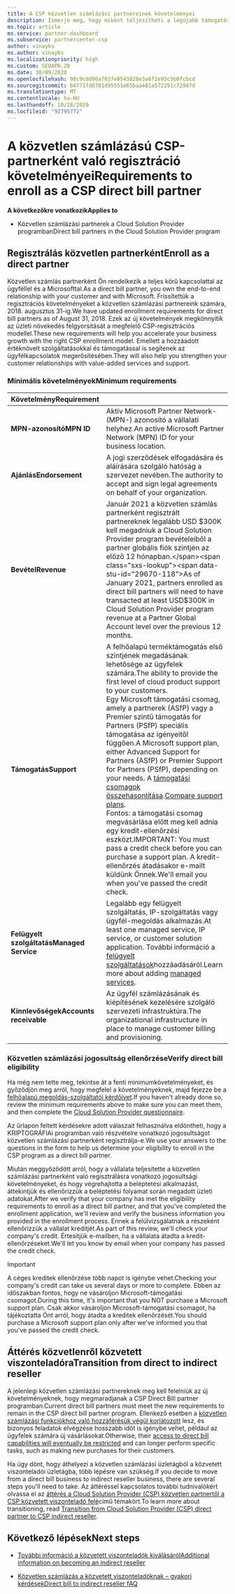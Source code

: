 ```yaml
---
title: A CSP közvetlen számlázási partnereinek követelményei
description: Ismerje meg, hogy miként teljesítheti a legújabb támogatási és szolgáltatási követelményeket, hogy az Microsoft Cloud Solution Provider (CSP) program közvetlen számlázási partnere legyen.
ms.topic: article
ms.service: partner-dashboard
ms.subservice: partnercenter-csp
author: vinayks
ms.author: vinayks
ms.localizationpriority: high
ms.custom: SEOAPR.20
ms.date: 10/09/2020
ms.openlocfilehash: 98c9cdd96af037e8543828e3a6f2e93c5b0fcbcd
ms.sourcegitcommit: b4771fd0781d95551e65baa481a572291c729d7d
ms.translationtype: MT
ms.contentlocale: hu-HU
ms.lasthandoff: 10/28/2020
ms.locfileid: "92795772"
---
```

# <a name="requirements-to-enroll-as-a-csp-direct-bill-partner"></a><span data-ttu-id="29670-103">A közvetlen számlázású CSP-partnerként való regisztráció követelményei</span><span class="sxs-lookup"><span data-stu-id="29670-103">Requirements to enroll as a CSP direct bill partner</span></span>

<span data-ttu-id="29670-104">**A következőkre vonatkozik**</span><span class="sxs-lookup"><span data-stu-id="29670-104">**Applies to**</span></span>

- <span data-ttu-id="29670-105">Közvetlen számlázási partnerek a Cloud Solution Provider programban</span><span class="sxs-lookup"><span data-stu-id="29670-105">Direct bill partners in the Cloud Solution Provider program</span></span>

## <a name="enroll-as-a-direct-partner"></a><span data-ttu-id="29670-106">Regisztrálás közvetlen partnerként</span><span class="sxs-lookup"><span data-stu-id="29670-106">Enroll as a direct partner</span></span>

<span data-ttu-id="29670-107">Közvetlen számlás partnerként Ön rendelkezik a teljes körű kapcsolattal az ügyféllel és a Microsofttal.</span><span class="sxs-lookup"><span data-stu-id="29670-107">As a direct bill partner, you own the end-to-end relationship with your customer and with Microsoft.</span></span> <span data-ttu-id="29670-108">Frissítettük a regisztrációs követelményeket a közvetlen számlázási partnereink számára, 2018. augusztus 31-ig.</span><span class="sxs-lookup"><span data-stu-id="29670-108">We have updated enrollment requirements for direct bill partners as of August 31, 2018.</span></span> <span data-ttu-id="29670-109">Ezek az új követelmények megkönnyítik az üzleti növekedés felgyorsítását a megfelelő CSP-regisztrációs modellel.</span><span class="sxs-lookup"><span data-stu-id="29670-109">These new requirements will help you accelerate your business growth with the right CSP enrollment model.</span></span> <span data-ttu-id="29670-110">Emellett a hozzáadott értéknövelt szolgáltatásokkal és támogatással is segítenek az ügyfélkapcsolatok megerősítésében.</span><span class="sxs-lookup"><span data-stu-id="29670-110">They will also help you strengthen your customer relationships with value-added services and support.</span></span>

### <a name="minimum-requirements"></a><span data-ttu-id="29670-111">Minimális követelmények</span><span class="sxs-lookup"><span data-stu-id="29670-111">Minimum requirements</span></span>

|<span data-ttu-id="29670-112">**Követelmény**</span><span class="sxs-lookup"><span data-stu-id="29670-112">**Requirement**</span></span>|                             |
|--------------------------------|--------------------------------------------------------------|
|<span data-ttu-id="29670-113">**MPN-azonosító**</span><span class="sxs-lookup"><span data-stu-id="29670-113">**MPN ID**</span></span>   |<span data-ttu-id="29670-114">Aktív Microsoft Partner Network-(MPN-) azonosító a vállalati helyhez.</span><span class="sxs-lookup"><span data-stu-id="29670-114">An active Microsoft Partner Network (MPN) ID for your business location.</span></span>    |
|<span data-ttu-id="29670-115">**Ajánlás**</span><span class="sxs-lookup"><span data-stu-id="29670-115">**Endorsement**</span></span>   |<span data-ttu-id="29670-116">A jogi szerződések elfogadására és aláírására szolgáló hatóság a szervezet nevében.</span><span class="sxs-lookup"><span data-stu-id="29670-116">The authority to accept and sign legal agreements on behalf of your organization.</span></span>|
|<span data-ttu-id="29670-117">**Bevétel**</span><span class="sxs-lookup"><span data-stu-id="29670-117">**Revenue**</span></span>|<span data-ttu-id="29670-118">Január 2021 a közvetlen számlás partnerként regisztrált partnereknek legalább USD $300K kell megadniuk a Cloud Solution Provider program bevételeiből a partner globális fiók szintjén az előző 12 hónapban.</span><span class="sxs-lookup"><span data-stu-id="29670-118">As of January 2021, partners enrolled as direct bill partners will need to have transacted at least USD$300K in Cloud Solution Provider program revenue at a Partner Global Account level over the previous 12 months.</span></span>| 
|<span data-ttu-id="29670-119">**Támogatás**</span><span class="sxs-lookup"><span data-stu-id="29670-119">**Support**</span></span>   |<span data-ttu-id="29670-120">A felhőalapú terméktámogatás első szintjének megadásának lehetősége az ügyfelek számára.</span><span class="sxs-lookup"><span data-stu-id="29670-120">The ability to provide the first level of cloud product support to your customers.</span></span> <br/><span data-ttu-id="29670-121">Egy Microsoft támogatási csomag, amely a partnerek (ASfP) vagy a Premier szintű támogatás for Partners (PSfP) speciális támogatása az igényeitől függően.</span><span class="sxs-lookup"><span data-stu-id="29670-121">A Microsoft support plan, either Advanced Support for Partners (ASfP) or Premier Support for Partners (PSfP), depending on your needs.</span></span> <span data-ttu-id="29670-122">A [támogatási csomagok összehasonlítása](https://partner.microsoft.com/support/partnersupport).</span><span class="sxs-lookup"><span data-stu-id="29670-122">[Compare support plans](https://partner.microsoft.com/support/partnersupport).</span></span><br/> <span data-ttu-id="29670-123">Fontos: a támogatási csomag megvásárlása előtt meg kell adnia egy kredit-ellenőrzési eszközt.</span><span class="sxs-lookup"><span data-stu-id="29670-123">IMPORTANT: You must pass a credit check before you can purchase a support plan.</span></span> <span data-ttu-id="29670-124">A kredit-ellenőrzés átadásakor e-mailt küldünk Önnek.</span><span class="sxs-lookup"><span data-stu-id="29670-124">We'll email you when you've passed the credit check.</span></span> |
|<span data-ttu-id="29670-125">**Felügyelt szolgáltatás**</span><span class="sxs-lookup"><span data-stu-id="29670-125">**Managed Service**</span></span>   |<span data-ttu-id="29670-126">Legalább egy felügyelt szolgáltatás, IP-szolgáltatás vagy ügyfél-megoldás alkalmazás.</span><span class="sxs-lookup"><span data-stu-id="29670-126">At least one managed service, IP service, or customer solution application.</span></span> <span data-ttu-id="29670-127">További információ a [felügyelt szolgáltatások](https://partner.microsoft.com/business-opportunities/managed-services-provider)hozzáadásáról.</span><span class="sxs-lookup"><span data-stu-id="29670-127">Learn more about adding [managed services](https://partner.microsoft.com/business-opportunities/managed-services-provider).</span></span>|
|<span data-ttu-id="29670-128">**Kinnlevőségek**</span><span class="sxs-lookup"><span data-stu-id="29670-128">**Accounts receivable**</span></span> |<span data-ttu-id="29670-129">Az ügyfél számlázásának és kiépítésének kezelésére szolgáló szervezeti infrastruktúra.</span><span class="sxs-lookup"><span data-stu-id="29670-129">The organizational infrastructure in place to manage customer billing and provisioning.</span></span>|

### <a name="verify-direct-bill-eligibility"></a><span data-ttu-id="29670-130">Közvetlen számlázási jogosultság ellenőrzése</span><span class="sxs-lookup"><span data-stu-id="29670-130">Verify direct bill eligibility</span></span>

<span data-ttu-id="29670-131">Ha még nem tette meg, tekintse át a fenti minimumkövetelményeket, és győződjön meg arról, hogy megfelel a követelményeknek, majd fejezze be a [felhőalapú megoldás-szolgáltatói kérdőívet](https://partner.microsoft.com/cloud-solution-provider/assessment).</span><span class="sxs-lookup"><span data-stu-id="29670-131">If you haven't already done so, review the minimum requirements above to make sure you can meet them, and then complete the [Cloud Solution Provider questionnaire](https://partner.microsoft.com/cloud-solution-provider/assessment).</span></span>

<span data-ttu-id="29670-132">Az űrlapon feltett kérdésekre adott válaszait felhasználva eldöntheti, hogy a KRIPTOGRÁFIAi programban való részvételre vonatkozó jogosultságot közvetlen számlázási partnerként regisztrálja-e.</span><span class="sxs-lookup"><span data-stu-id="29670-132">We use your answers to the questions in the form to help us determine your eligibility to enroll in the CSP program as a direct bill partner.</span></span>

<span data-ttu-id="29670-133">Miután meggyőződött arról, hogy a vállalata teljesítette a közvetlen számlázási partnerként való regisztrálásra vonatkozó jogosultsági követelményeket, és hogy végrehajtotta a beléptetési alkalmazást, áttekintjük és ellenőrizzük a beléptetési folyamat során megadott üzleti adatokat.</span><span class="sxs-lookup"><span data-stu-id="29670-133">After we verify that your company has met the eligibility requirements to enroll as a direct bill partner, and that you've completed the enrollment application, we'll review and verify the business information you provided in the enrollment process.</span></span> <span data-ttu-id="29670-134">Ennek a felülvizsgálatnak a részeként ellenőrizzük a vállalat kreditjét.</span><span class="sxs-lookup"><span data-stu-id="29670-134">As part of this review, we'll check your company's credit.</span></span> <span data-ttu-id="29670-135">Értesítjük e-mailben, ha a vállalata átadta a kredit-ellenőrzéseket.</span><span class="sxs-lookup"><span data-stu-id="29670-135">We'll let you know by email when your company has passed the credit check.</span></span>

>[!IMPORTANT]
><span data-ttu-id="29670-136">A céges kreditek ellenőrzése több napot is igénybe vehet.</span><span class="sxs-lookup"><span data-stu-id="29670-136">Checking your company's credit can take us several days or more to complete.</span></span> <span data-ttu-id="29670-137">Ebben az időszakban fontos, hogy ne vásároljon Microsoft-támogatási csomagot.</span><span class="sxs-lookup"><span data-stu-id="29670-137">During this time, it's important that you NOT purchase a Microsoft support plan.</span></span> <span data-ttu-id="29670-138">Csak akkor vásároljon Microsoft-támogatási csomagot, ha tájékoztatta Önt arról, hogy átadta a kreditek ellenőrzését.</span><span class="sxs-lookup"><span data-stu-id="29670-138">You should purchase a Microsoft support plan only after we've informed you that you've passed the credit check.</span></span>

## <a name="transition-from-direct-to-indirect-reseller"></a><span data-ttu-id="29670-139">Áttérés közvetlenről közvetett viszonteladóra</span><span class="sxs-lookup"><span data-stu-id="29670-139">Transition from direct to indirect reseller</span></span>

<span data-ttu-id="29670-140">A jelenlegi közvetlen számlázási partnereknek meg kell felelniük az új követelményeknek, hogy megmaradjanak a CSP Direct Bill partner programban.</span><span class="sxs-lookup"><span data-stu-id="29670-140">Current direct bill partners must meet the new requirements to remain in the CSP direct bill partner program.</span></span> <span data-ttu-id="29670-141">Ellenkező esetben a [közvetlen számlázási funkciókhoz való hozzáférésük végül korlátozott](restricted-direct-bill-capabilities.md) lesz, és bizonyos feladatok elvégzése hosszabb időt is igénybe vehet, például az ügyfelek számára új vásárlásokat.</span><span class="sxs-lookup"><span data-stu-id="29670-141">Otherwise, their [access to direct bill capabilities will eventually be restricted](restricted-direct-bill-capabilities.md) and can longer perform specific tasks, such as making new purchases for their customers.</span></span>

<span data-ttu-id="29670-142">Ha úgy dönt, hogy áthelyezi a közvetlen számlázási üzletágból a közvetett viszonteladói üzletágba, több lépésre van szükség.</span><span class="sxs-lookup"><span data-stu-id="29670-142">If you decide to move from a direct bill business to indirect reseller business, there are several steps you'll need to take.</span></span> <span data-ttu-id="29670-143">Az áttéréssel kapcsolatos további tudnivalókért olvassa el az [áttérés a Cloud Solution Provider (CSP) közvetlen partnertől a CSP közvetett viszonteladó felé](transition-direct-to-indirect.md)című témakört.</span><span class="sxs-lookup"><span data-stu-id="29670-143">To learn more about transitioning, read [Transition from Cloud Solution Provider (CSP) direct partner to CSP indirect reseller](transition-direct-to-indirect.md).</span></span>

## <a name="next-steps"></a><span data-ttu-id="29670-144">Következő lépések</span><span class="sxs-lookup"><span data-stu-id="29670-144">Next steps</span></span>

- [<span data-ttu-id="29670-145">További információ a közvetett viszonteladók kiválásáról</span><span class="sxs-lookup"><span data-stu-id="29670-145">Additional information on becoming an indirect reseller</span></span>](https://assetsprod.microsoft.com/csp-directbill-to-indirect-transition.pdf)

- [<span data-ttu-id="29670-146">Közvetlen számlázás a közvetett viszonteladóknak – gyakori kérdések</span><span class="sxs-lookup"><span data-stu-id="29670-146">Direct bill to indirect reseller fAQ</span></span>](https://assetsprod.microsoft.com/mpn/direct-bill-partner-faq.pdf)
